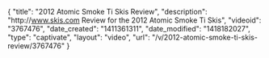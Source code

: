 {
    "title": "2012 Atomic Smoke Ti Skis Review",
    "description": "http:\/\/www.skis.com Review for the 2012 Atomic Smoke Ti Skis",
    "videoid": "3767476",
    "date_created": "1411361311",
    "date_modified": "1418182027",
    "type": "captivate",
    "layout": "video",
    "url": "\/v\/2012-atomic-smoke-ti-skis-review\/3767476"
}